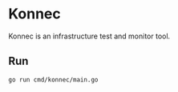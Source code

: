 # Konnec

Konnec is an infrastructure test and monitor tool.

## Run

```sh
go run cmd/konnec/main.go
```